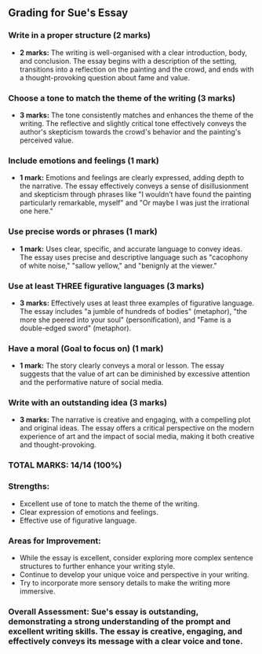 ## Grading for Sue's Essay

### Write in a proper structure (2 marks)

- **2 marks:** The writing is well-organised with a clear introduction, body, and conclusion. The essay begins with a description of the setting, transitions into a reflection on the painting and the crowd, and ends with a thought-provoking question about fame and value.

### Choose a tone to match the theme of the writing (3 marks)

- **3 marks:** The tone consistently matches and enhances the theme of the writing. The reflective and slightly critical tone effectively conveys the author's skepticism towards the crowd's behavior and the painting's perceived value.

### Include emotions and feelings (1 mark)

- **1 mark:** Emotions and feelings are clearly expressed, adding depth to the narrative. The essay effectively conveys a sense of disillusionment and skepticism through phrases like "I wouldn’t have found the painting particularly remarkable, myself" and "Or maybe I was just the irrational one here."

### Use precise words or phrases (1 mark)

- **1 mark:** Uses clear, specific, and accurate language to convey ideas. The essay uses precise and descriptive language such as "cacophony of white noise," "sallow yellow," and "benignly at the viewer."

### Use at least THREE figurative languages (3 marks)

- **3 marks:** Effectively uses at least three examples of figurative language. The essay includes "a jumble of hundreds of bodies" (metaphor), "the more she peered into your soul" (personification), and "Fame is a double-edged sword" (metaphor).

### Have a moral (Goal to focus on) (1 mark)

- **1 mark:** The story clearly conveys a moral or lesson. The essay suggests that the value of art can be diminished by excessive attention and the performative nature of social media.

### Write with an outstanding idea (3 marks)

- **3 marks:** The narrative is creative and engaging, with a compelling plot and original ideas. The essay offers a critical perspective on the modern experience of art and the impact of social media, making it both creative and thought-provoking.

### TOTAL MARKS: 14/14 (100%)

### Strengths:

- Excellent use of tone to match the theme of the writing.
- Clear expression of emotions and feelings.
- Effective use of figurative language.

### Areas for Improvement:

- While the essay is excellent, consider exploring more complex sentence structures to further enhance your writing style.
- Continue to develop your unique voice and perspective in your writing.
- Try to incorporate more sensory details to make the writing more immersive.

### Overall Assessment: Sue's essay is outstanding, demonstrating a strong understanding of the prompt and excellent writing skills. The essay is creative, engaging, and effectively conveys its message with a clear voice and tone.
